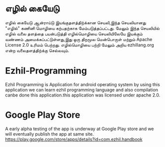# எழில் கையேடு 
எழில் கையேடு  ஆன்ராய்டு இயங்குதளத்திற்க்கான செயலி,இந்த செயலியானது "எழில்" கணினி  மொழியை கற்பதற்காக மேம்படுத்தப்பட்டது. மேலும் இந்த செயலியில் எழில் வலை தளத்தை பயன்படுத்தி எழில்மொழியை செயலியிலேயே இயக்கும் வண்ணம் அமைக்கப்பட்டுள்ளது,இது ஒரு திறமூல மென்பொருள் மற்றும் Apache License 2.0 உரிமம் பெற்றது. எழில்மொழியை பற்றி மேலும் அறிய ezhillang.org என்ற வலைதளத்திற்க்கு செல்லவும்.  


# Ezhil-Programming
Ezhil Programming is Application for android operating system by using this application we can learn ezhil programming language 
and also compilation canbe done this application.this application was licensed under apache 2.0.

# Google Play Store
A early alpha testing of the app is underway at Google Play store and we will
eventually publish the app at same site.
https://play.google.com/store/apps/details?id=com.ezhil.handbook

